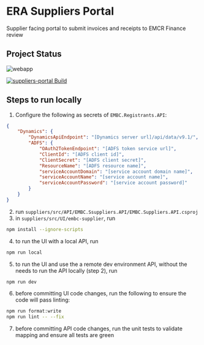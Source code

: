 # ERA Suppliers Portal

Supplier facing portal to submit invoices and receipts to EMCR Finance review

## Project Status

![webapp](https://img.shields.io/website?url=https%3A%2F%2Fera-suppliers.embc.gov.bc.ca%2F)

[![suppliers-portal Build](https://github.com/bcgov/embc-ess-mod/actions/workflows/build-suppliers-portal.yml/badge.svg)](https://github.com/bcgov/embc-ess-mod/actions/workflows/build-suppliers-portal.yml)

## Steps to run locally

1. Configure the following as secrets of `EMBC.Registrants.API`:

```json
{
    "Dynamics": {
        "DynamicsApiEndpoint": "[Dynamics server url]/api/data/v9.1/",
        "ADFS": {
            "OAuth2TokenEndpoint": "[ADFS token service url]",
            "ClientId": "[ADFS client id]",
            "ClientSecret": "[ADFS client secret]",
            "ResourceName": "[ADFS resource name]",
            "serviceAccountDomain": "[service account domain name]",
            "serviceAccountName": "[service account name]",
            "serviceAccountPassword": "[service account password]"
        }
    }
}

```

2. run `suppliers/src/API/EMBC.Ssuppliers.API/EMBC.Suppliers.API.csproj`
3. in `suppliers/src/UI/embc-supplier`, run

```sh
npm install --ignore-scripts
```

4. to run the UI with a local API, run

```sh
npm run local
```

5. to run the UI and use the a remote dev environment API, without the needs to run the API locally (step 2), run

```sh
npm run dev
```

6. before committing UI code changes, run the following to ensure the code will pass linting:

```sh
npm run format:write
npm run lint -- --fix
```

7. before committing API code changes, run the unit tests to validate mapping and ensure all tests are green
